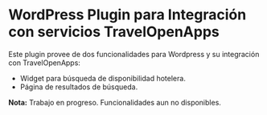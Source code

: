 # WordPress Plugin para Integración con servicios TravelOpenApps

Este plugin provee de dos funcionalidades para Wordpress y su integración con TravelOpenApps:

* Widget para búsqueda de disponibilidad hotelera.
* Página de resultados de búsqueda.

**Nota:** Trabajo en progreso. Funcionalidades aun no disponibles.
